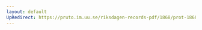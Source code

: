 ```yaml
---
layout: default
UpRedirect: https://pruto.im.uu.se/riksdagen-records-pdf/1868/prot-1868--fk--226/prot-1868--fk--226_069.pdf
---
```

